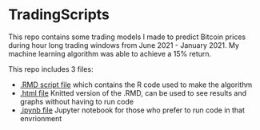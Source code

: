 # TradingScripts

This repo contains some trading models I made to predict Bitcoin prices during hour long trading windows from June 2021 - January 2021. My machine learning algorithm was able to achieve a 15% return.

This repo includes 3 files: 

* [.RMD script file](https://github.com/ng4567/TradingScripts/blob/master/Script.Rmd) which contains the R code used to make the algorithm
* [.html file](https://github.com/ng4567/TradingScripts/blob/master/Knitted%20Version.html) Knitted version of the .RMD, can be used to see results and graphs without having to run code
* [.ipynb file](https://github.com/ng4567/TradingScripts/blob/master/Jupyter%20NB.ipynb) Jupyter notebook for those who prefer to run code in that envrionment

